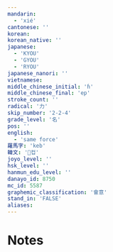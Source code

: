 ```yaml
---
mandarin:
  - 'xié'
cantonese: ''
korean:
korean_native: ''
japanese:
  - 'KYOU'
  - 'GYOU'
  - 'RYOU'
japanese_nanori: ''
vietnamese:
middle_chinese_initial: 'ɦ'
middle_chinese_final: 'ep'
stroke_count: ''
radical: '力'
skip_number: '2-2-4'
grade_level: '名'
pos: ''
english:
  - 'same force'
羅馬字: 'keb'
韓文: '컵'
joyo_level: ''
hsk_level: ''
hanmun_edu_level: ''
danayo_id: 8750
mc_id: 5587
graphemic_classification: '會意'
stand_in: 'FALSE'
aliases:
---
```


# Notes
